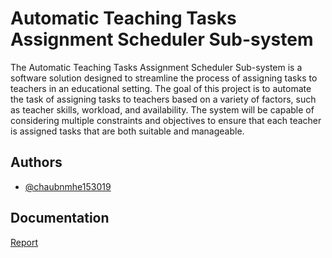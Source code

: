 # Automatic Teaching Tasks Assignment Scheduler Sub-system

The Automatic Teaching Tasks Assignment Scheduler Sub-system is a software solution designed to streamline the process of assigning tasks to teachers in an educational setting. The goal of this project is to automate the task of assigning tasks to teachers based on a variety of factors, such as teacher skills, workload, and availability. The system will be capable of considering multiple constraints and objectives to ensure that each teacher is assigned tasks that are both suitable and manageable.



## Authors

- [@chaubnmhe153019](https://github.com/chaubnmhe153019)


## Documentation

[Report](#)

